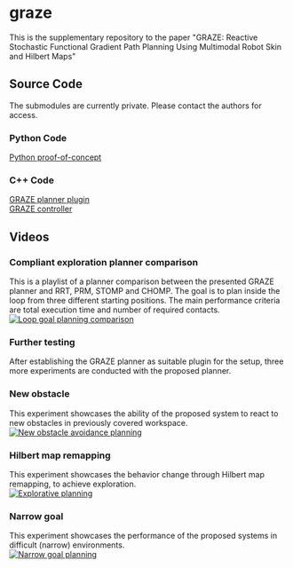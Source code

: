 # graze
This is the supplementary repository to the paper "GRAZE: Reactive Stochastic Functional Gradient Path Planning Using Multimodal Robot Skin and Hilbert Maps"

## Source Code
The submodules are currently private. Please contact the authors for access.
### Python Code
[Python proof-of-concept](https://github.com/cuhde/occupy)
### C++ Code
[GRAZE planner plugin](https://github.com/cuhde/graze_plugin)  
[GRAZE controller](https://github.com/cuhde/graze_controller)
## Videos

### Compliant exploration planner comparison
This is a playlist of a planner comparison between the presented GRAZE planner and RRT, PRM, STOMP and CHOMP. The goal is to plan inside the loop from three different starting positions. The main performance criteria are total execution time and number of required contacts.  
[![Loop goal planning comparison](https://img.youtube.com/vi/YQoM_yYdHWY/0.jpg)](https://www.youtube.com/watch?v=YQoM_yYdHWY&list=PLFfiC0AL7M4wdfjNei8DvQpZzAR8HsBQv)

### Further testing
After establishing the GRAZE planner as suitable plugin for the setup, three more experiments are conducted with the proposed planner.
### New obstacle
This experiment showcases the ability of the proposed system to react to new obstacles in previously covered workspace.  
[![New obstacle avoidance planning](https://img.youtube.com/vi/2-DXcPCJ9ZE/0.jpg)](https://www.youtube.com/watch?v=2-DXcPCJ9ZE)

### Hilbert map remapping
This experiment showcases the behavior change through Hilbert map remapping, to achieve exploration.  
[![Explorative planning](https://img.youtube.com/vi/Gq7MypOmJ-4/0.jpg)](https://www.youtube.com/watch?v=Gq7MypOmJ-4)

### Narrow goal
This experiment showcases the performance of the proposed systems in difficult (narrow) environments.  
[![Narrow goal planning](https://img.youtube.com/vi/h7d_gMeDMLo/0.jpg)](https://www.youtube.com/watch?v=h7d_gMeDMLo)
